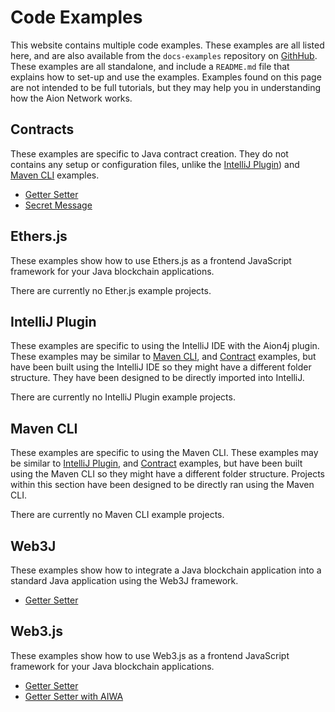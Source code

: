 # Code Examples

This website contains multiple code examples. These examples are all listed here, and are also available from the `docs-examples` repository on [GithHub](https://github.com/aionnetwork/docs-examples). These examples are all standalone, and include a `README.md` file that explains how to set-up and use the examples. Examples found on this page are not intended to be full tutorials, but they may help you in understanding how the Aion Network works.

## Contracts

These examples are specific to Java contract creation. They do not contains any setup or configuration files, unlike the [IntelliJ Plugin](#section-intellij-plugin)) and [Maven CLI](#section-maven-cli) examples.

- [Getter Setter](https://github.com/aionnetwork/docs-examples/tree/master/contracts/getter-setter)
- [Secret Message](https://github.com/aionnetwork/docs-examples/tree/master/contracts/secret-messages)

## Ethers.js

These examples show how to use Ethers.js as a frontend JavaScript framework for your Java blockchain applications.

There are currently no Ether.js example projects.

## IntelliJ Plugin

These examples are specific to using the IntelliJ IDE with the Aion4j plugin. These examples may be similar to [Maven CLI](#maven-cli), and [Contract](#contracts) examples, but have been built using the IntelliJ IDE so they might have a different folder structure. They have been designed to be directly imported into IntelliJ.

There are currently no IntelliJ Plugin example projects.

## Maven CLI

These examples are specific to using the Maven CLI. These examples may be similar to [IntelliJ Plugin](#maven-cli), and [Contract](#contracts) examples, but have been built using the Maven CLI so they might have a different folder structure. Projects within this section have been designed to be directly ran using the Maven CLI.

There are currently no Maven CLI example projects.

## Web3J

These examples show how to integrate a Java blockchain application into a standard Java application using the Web3J framework.

- [Getter Setter](https://github.com/aionnetwork/docs-examples/tree/master/web3j/getter-setter)

## Web3.js

These examples show how to use Web3.js as a frontend JavaScript framework for your Java blockchain applications.

- [Getter Setter](https://github.com/aionnetwork/docs-examples/tree/master/web3j-js/getter-setter)
- [Getter Setter with AIWA](https://github.com/aionnetwork/docs-examples/tree/master/web3j-js/getter-setter-with-aiwa)
